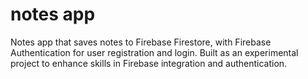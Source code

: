 # notes app
Notes app that saves notes to Firebase Firestore, with Firebase Authentication for user registration and login. Built as an experimental project to enhance skills in Firebase integration and authentication.
